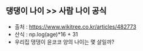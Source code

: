 ## 댕댕이 나이 >> 사람 나이 공식


- 출처 : https://www.wikitree.co.kr/articles/482773
- 산식 : np.log(age)*16 + 31
- 우리집 댕댕이 윤코코 양의 나이는 몇 살일까? 
